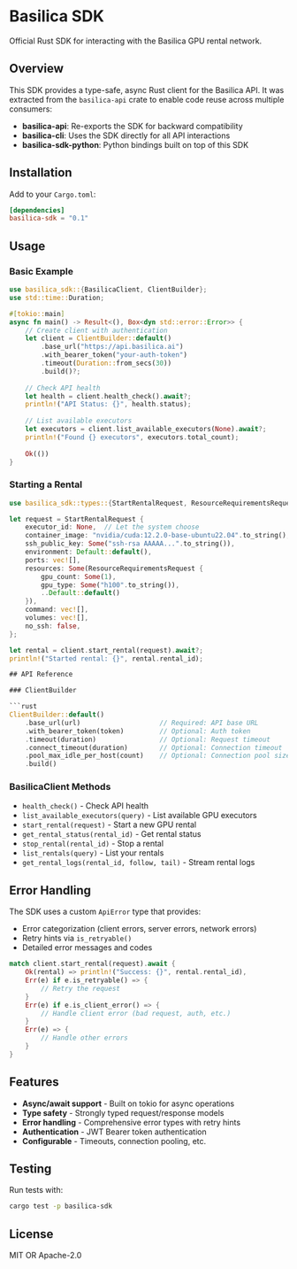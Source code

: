 # Basilica SDK

Official Rust SDK for interacting with the Basilica GPU rental network.

## Overview

This SDK provides a type-safe, async Rust client for the Basilica API. It was extracted from the `basilica-api` crate to enable code reuse across multiple consumers:

- **basilica-api**: Re-exports the SDK for backward compatibility
- **basilica-cli**: Uses the SDK directly for all API interactions
- **basilica-sdk-python**: Python bindings built on top of this SDK

## Installation

Add to your `Cargo.toml`:

```toml
[dependencies]
basilica-sdk = "0.1"
```

## Usage

### Basic Example

```rust
use basilica_sdk::{BasilicaClient, ClientBuilder};
use std::time::Duration;

#[tokio::main]
async fn main() -> Result<(), Box<dyn std::error::Error>> {
    // Create client with authentication
    let client = ClientBuilder::default()
        .base_url("https://api.basilica.ai")
        .with_bearer_token("your-auth-token")
        .timeout(Duration::from_secs(30))
        .build()?;
    
    // Check API health
    let health = client.health_check().await?;
    println!("API Status: {}", health.status);
    
    // List available executors
    let executors = client.list_available_executors(None).await?;
    println!("Found {} executors", executors.total_count);
    
    Ok(())
}
```

### Starting a Rental

```rust
use basilica_sdk::types::{StartRentalRequest, ResourceRequirementsRequest};

let request = StartRentalRequest {
    executor_id: None,  // Let the system choose
    container_image: "nvidia/cuda:12.2.0-base-ubuntu22.04".to_string(),
    ssh_public_key: Some("ssh-rsa AAAAA...".to_string()),
    environment: Default::default(),
    ports: vec![],
    resources: Some(ResourceRequirementsRequest {
        gpu_count: Some(1),
        gpu_type: Some("h100".to_string()),
        ..Default::default()
    }),
    command: vec![],
    volumes: vec![],
    no_ssh: false,
};

let rental = client.start_rental(request).await?;
println!("Started rental: {}", rental.rental_id);

## API Reference

### ClientBuilder

```rust
ClientBuilder::default()
    .base_url(url)                    // Required: API base URL
    .with_bearer_token(token)         // Optional: Auth token
    .timeout(duration)                // Optional: Request timeout
    .connect_timeout(duration)        // Optional: Connection timeout
    .pool_max_idle_per_host(count)    // Optional: Connection pool size
    .build()
```

### BasilicaClient Methods

- `health_check()` - Check API health
- `list_available_executors(query)` - List available GPU executors
- `start_rental(request)` - Start a new GPU rental
- `get_rental_status(rental_id)` - Get rental status
- `stop_rental(rental_id)` - Stop a rental
- `list_rentals(query)` - List your rentals
- `get_rental_logs(rental_id, follow, tail)` - Stream rental logs

## Error Handling

The SDK uses a custom `ApiError` type that provides:

- Error categorization (client errors, server errors, network errors)
- Retry hints via `is_retryable()`
- Detailed error messages and codes

```rust
match client.start_rental(request).await {
    Ok(rental) => println!("Success: {}", rental.rental_id),
    Err(e) if e.is_retryable() => {
        // Retry the request
    }
    Err(e) if e.is_client_error() => {
        // Handle client error (bad request, auth, etc.)
    }
    Err(e) => {
        // Handle other errors
    }
}
```

## Features

- **Async/await support** - Built on tokio for async operations
- **Type safety** - Strongly typed request/response models
- **Error handling** - Comprehensive error types with retry hints
- **Authentication** - JWT Bearer token authentication
- **Configurable** - Timeouts, connection pooling, etc.

## Testing

Run tests with:

```bash
cargo test -p basilica-sdk
```

## License

MIT OR Apache-2.0